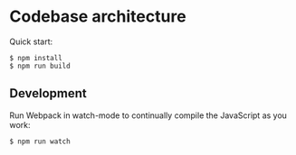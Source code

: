 # Codebase architecture

Quick start:

```
$ npm install
$ npm run build
````

## Development

Run Webpack in watch-mode to continually compile the JavaScript as you work:

```
$ npm run watch
```
